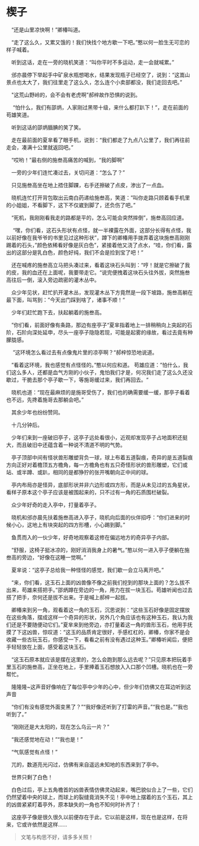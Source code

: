 # 楔子

&emsp;“还是山里凉快啊！”卿椿叫道。

&emsp;“走了这么久，又累又饿的！我们快找个地方歇一下吧。”憨以何一脸生无可恋的样子喊着。

&emsp;听到这话，走在一旁的晓机笑道：“叫你平时不多运动，走一会就喊累。”

&emsp;邠亦晨停下举起手中矿泉水瓶想喝水，结果发现瓶子已经空了，说到：“这嵩山景点也太大了，我们往里走了这么久，怎么连个小卖部都没，我们走回去吧。”

&emsp;"这荒山野岭的，会不会有老虎啊”郝梓故作恐惧的说到。

&emsp; “怕什么，我们有邵炳，人家刚过黑带十级，来什么都打趴下！”，走在前面的苟雄笑道。

&emsp;听到这话的邵炳腼腆的笑了笑。

&emsp;走在最前面的夏芈看了眼手机，说到：“我们都走了九点八公里了，我们再往前走会，凑满十公里就返回吧。”

&emsp;“哎哟！”最右侧的施叁高痛苦的喊到，“我的脚啊”

&emsp;一旁的少年们连忙凑过去，关切问道：“怎么了？”

&emsp;只见施叁高坐在地上捂住脚踝，右手还擦破了点皮，渗出了一点血。

&emsp;晓机连忙打开背包取出云南白药递给施叁高，笑道：”叫你走路只顾着看手机里的小姐姐，不看脚下，这下不仅崴到脚了，还负伤了吧。”

&emsp;“死机，我刚刚看我走的路都是平的，怎么可能会突然摔倒”，施叁高回应道。

&emsp; “嘿，你们看，这石头形状有点怪，就一半裸露在外面，这部分长得有点怪，我以前好像在我爷爷的书里见过这种形状”，蹲下的卿椿用手拨弄着这块施叁高刚刚踢着的石头，”颜色依稀看好像是灰白色”，紧接着他又浇了点水，“哇，你们看，露出的这部分是乳白色，颜色好纯，我们不会是捡到宝了吧！”

&emsp;还在喊疼的施叁高立马把头凑过来，看着这块石头叫到：“哼！就是它擦破了我的皮，我的血还在上面呢，我要带走它。“说完便拽着这块石头往外拔，突然施叁高往后一倒，滚入旁边疏密的灌木丛中。

&emsp;众少年见状，赶忙扒开灌木丛，发现灌木丛下方竟然是一段下坡路，施叁高躺在最下面，叫骂到：”今天出门踩到啥了，诸事不顺！“

&emsp;少年们赶忙跑下去，扶起躺着的施叁高。

&emsp;”你们看，前面好像有条路，那边有座亭子“夏芈指着地上一排稍稍向上突起的石阶，石阶向深处延申，尽头一座亭子隐隐若现，可能是起雾的缘故，看过去竟有种朦胧感。

&emsp; ”这环境怎么看过去有点像鬼片里的凉亭啊？“郝梓惊恐地说道。

&emsp;”看着这环境，我也感觉有点怪怪的。”憨以何应和道。
苟雄应道：”怕什么，我们这么多人，还都是血气方刚的小伙子，鬼怕我们才是，何况我们走了这么久还没歇过，干脆去那个亭子歇一下，等施哥缓过来，我们再回去。“

&emsp;晓机也道：“现在最麻烦的是施哥受伤了，我们也的确需要缓一缓，那亭子看着也不远，先搀着施哥去那躺会吧。”

&emsp;其余少年也纷纷赞同。

&emsp;十几分钟后。

&emsp;少年们来到一座破旧亭子，这亭子远处看很小，近观却发现亭子占地面积还挺大，而且破旧中还蕴含着一种说不清道不明的气势。

&emsp;亭子顶部中间有怪状兽形雕塑背负一球，球上布着五道裂痕，奇异的是五道裂痕方向正好对着檐顶五方檐角，每一方檐角也有五只奇怪形状的兽形雕塑，它们或站、或半蹲、或趴，相同的是都狰狞的张开嘴朝向正中间的球。

&emsp;亭内布局亦是怪异，底部形状并非六边形或四方形，而是从未见过的五角星状，看样子原本这个亭子应该是被围起来的，只不过有一角的石质围栏破裂。

&emsp;众少年好奇的走入亭中，打量着亭子。

&emsp;晓机和邠亦晨先扶着施叁高进入亭子，晓机向后面的伙伴招呼：“你们进来的时候小心，这地上有块突起的四方形槽，小心踢到脚。”

&emsp;鱼贯而入的一伙少年，好奇地观察着这修在偏远地方的奇异亭子内部。

&emsp;“舒服，这椅子挺冰凉的，刚好消消我身上的暑气。”憨以何一进入亭子便躺在施叁高的旁边，“好像在这睡一觉啊。”

&emsp;夏芈说：“这亭子总给我一种怪怪的感觉，我们歇一会立马离开吧。”

&emsp;“来，你们看，这玉石上面的凶兽像不像之前我们挖到的那块上面的？怎么拔不出来，苟雄来搭把手。”邵炳蹲在旁边的一角，用力在拔一块玉石。苟雄听闻也过去搭了把手，奈何还是拔不出来。于是喊上郝梓一起拔。

&emsp;卿椿来到另一角，观看着这一角的玉石，沉思说到：“这些玉石好像是固定摆放在这些角落，摆成这样一个奇异的形状，另外几个角应该也有这种玉石，我认为我们还是不要随便动它们。”夏芈来到他旁边，亦打量着这一角的兽形玉石，他用手抚摸了下这凶兽，惊叹道：“这玉的品质肯定很好，手感杠杠的，卿椿，你家不是会收藏一些古玩玉石，你感受一下，看看之前有没有遇过这种玉。”卿椿听闻后，便把手轻轻放在上面，感受着这块玉石。

&emsp;“这玉石原本就应该是摆在这里的，怎么会跑到那么远去呢？”只见原本把玩着手里玉石的施叁高，正坐在地上，手里捧着玉石想放入入口那个凹槽。晓机也在一旁帮忙。

&emsp;隆隆隆~这声音好像响在了每位亭中少年的心中，但少年们仿佛又在耳边听到这声音

&emsp;“你们有没有感觉外面变黑了？”“我好像还听到了打雷的声音。”“我也是。”“我也听到了。”

&emsp;“刚刚还是大太阳的，现在怎么乌云一片？”

&emsp;“我还感觉地在动！”“我也是！”

&emsp;“气氛感觉有点怪！”

&emsp;兀的，数道亮光闪过，仿佛有来自遥远未知地的东西来到了亭中。

&emsp;世界只剩了白色！

&emsp;白色过后，亭上五角檐首的凶兽表情仿佛灵动起来，嘴巴貌似合上了一些，它们仍然望着中央的球上，而球上的裂缝竟消失不见！亭中地上摆着的五个玉石，其上的凶兽紧紧盯着亭外，原本缺失的一角也不知何时补齐了！

&emsp;这座亭子像是很久很久以前便存在于此，它以前是这样，现在也是这样，在将来，它或许依然是这样......


>  文笔与构思不好，请多多关照！
